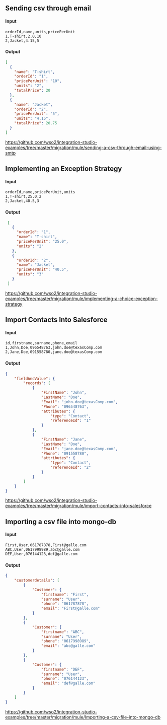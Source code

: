 ## Sending csv through email

#### Input

``` csv
orderId,name,units,pricePerUnit
1,T-shirt,2.0,10
2,Jacket,4.15,5
```

#### Output

``` json
[
  {
    "name": "T-shirt",
    "orderId": "1",
    "pricePerUnit": "10",
    "units": "2",
    "totalPrice": 20
  },
  {
    "name": "Jacket",
    "orderId": "2",
    "pricePerUnit": "5",
    "units": "4.15",
    "totalPrice": 20.75
  }
]
```

https://github.com/wso2/integration-studio-examples/tree/master/migration/mule/sending-a-csv-through-email-using-smtp

## Implementing an Exception Strategy

#### Input

``` csv
orderId,name,pricePerUnit,units
1,T-shirt,25.0,2
2,Jacket,40.5,3
```

#### Output

``` json
 [
   {
     "orderId": "1",
     "name": "T-shirt",
     "pricePerUnit": "25.0",
     "units": "2"
   },
   {
     "orderId": "2",
     "name": "Jacket",
     "pricePerUnit": "40.5",
     "units": "3"
   }
 ]
```

https://github.com/wso2/integration-studio-examples/tree/master/migration/mule/implementing-a-choice-exception-strategy


## Import Contacts Into Salesforce

#### Input

``` csv
id,firstname,surname,phone,email
1,John,Doe,096548763,john.doe@texasComp.com
2,Jane,Doe,091558780,jane.doe@texasComp.com
```

#### Output

``` json
{
	"fieldAndValue": {
		"records": [
			{
				"FirstName": "John",
				"LastName": "Doe",
				"Email": "john.doe@texasComp.com",
				"Phone": "096548763",
				"attributes": {
					"type": "Contact",
					"referenceId": "1"
				}
			},
			{
				"FirstName": "Jane",
				"LastName": "Doe",
				"Email": "jane.doe@texasComp.com",
				"Phone": "091558780",
				"attributes": {
					"type": "Contact",
					"referenceId": "2"
				}
			}
		]
	}
}
```

https://github.com/wso2/integration-studio-examples/tree/master/migration/mule/import-contacts-into-salesforce

## Importing a csv file into mongo-db

#### Input

``` csv
First,User,061787878,First@galle.com
ABC,User,0617998989,abc@galle.com
DEF,User,076144123,def@galle.com
```

#### Output

``` json
{
	"customerdetails": [
		{
			"Customer": {
				"firstname": "First",
				"surname": "User",
				"phone": "061787878",
				"email": "First@galle.com"
			}
		},
		{
			"Customer": {
				"firstname": "ABC",
				"surname": "User",
				"phone": "0617998989",
				"email": "abc@galle.com"
			}
		},
		{
			"Customer": {
				"firstname": "DEF",
				"surname": "User",
				"phone": "076144123",
				"email": "def@galle.com"
			}
		}
	]
}
```

https://github.com/wso2/integration-studio-examples/tree/master/migration/mule/Importing-a-csv-file-into-mongo-db